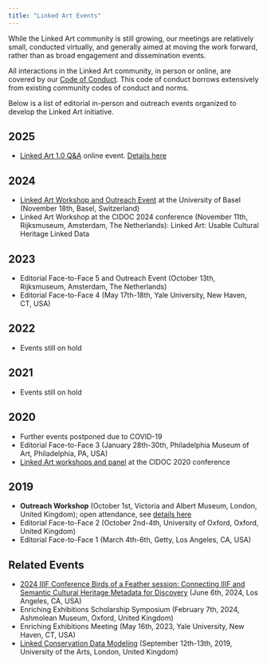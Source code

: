 ```yaml
---
title: "Linked Art Events"
---
```


While the Linked Art community is still growing, our meetings are relatively small, conducted virtually, and generally aimed at moving the work forward, rather than as broad engagement and dissemination events. 

All interactions in the Linked Art community, in person or online, are covered by our [Code of Conduct](/community/conduct/). This code of conduct borrows extensively from existing community codes of conduct and norms.

Below is a list of editorial in-person and outreach events organized to develop the Linked Art initiative.

## 2025

* [Linked Art 1.0 Q&A](/about/1.0/) online event. [Details here](/community/)

## 2024

* [Linked Art Workshop and Outreach Event](https://www.vernetzt.museum/calendar/event/14-linked-art-workshop-mit-rob-sanderson/) at the University of Basel (November 18th, Basel, Switzerland)
* Linked Art Workshop at the CIDOC 2024 conference (November 11th, Rijksmuseum, Amsterdam, The Netherlands): Linked Art: Usable Cultural Heritage Linked Data

## 2023

* Editorial Face-to-Face 5 and Outreach Event (October 13th, Rijksmuseum, Amsterdam, The Netherlands)
* Editorial Face-to-Face 4 (May 17th-18th, Yale University, New Haven, CT, USA)

## 2022

* Events still on hold

## 2021 

* Events still on hold

## 2020

* Further events postponed due to COVID-19
* Editorial Face-to-Face 3 (January 28th-30th, Philadelphia Museum of Art, Philadelphia, PA, USA)
* [Linked Art workshops and panel](2020/cidoc) at the CIDOC 2020 conference

## 2019

* **Outreach Workshop** (October 1st, Victoria and Albert Museum, London, United Kingdom); open attendance, see [details here](2019/outreach_london)
* Editorial Face-to-Face 2 (October 2nd-4th, University of Oxford, Oxford, United Kingdom)
* Editorial Face-to-Face 1 (March 4th-6th, Getty, Los Angeles, CA, USA)

## Related Events

* [2024 IIIF Conference Birds of a Feather session: Connecting IIIF and Semantic Cultural Heritage Metadata for Discovery](https://iiif.io/event/2024/los-angeles/schedule/#106) (June 6th, 2024, Los Angeles, CA, USA)
* Enriching Exhibitions Scholarship Symposium (February 7th, 2024, Ashmolean Museum, Oxford, United Kingdom)
* Enriching Exhibitions Meeting (May 16th, 2023, Yale University, New Haven, CT, USA)
* [Linked Conservation Data Modeling](https://www.ligatus.org.uk/lcd/meeting/19) (September 12th-13th, 2019, University of the Arts, London, United Kingdom)
